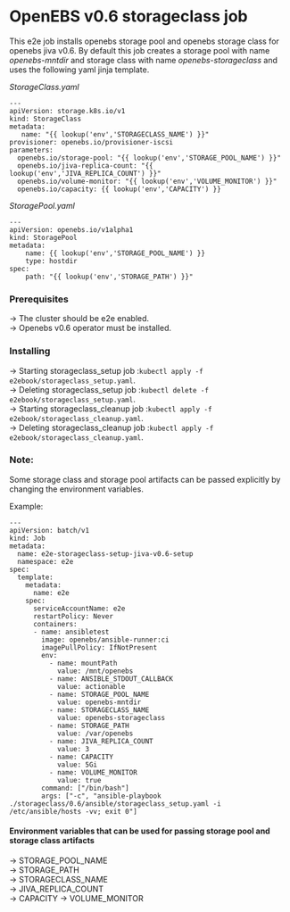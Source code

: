 # OpenEBS v0.6 storageclass job

This e2e job installs openebs storage pool and openebs storage class for openebs jiva v0.6. By default this job creates a storage pool with name *openebs-mntdir* and storage class with name *openebs-storageclass* and uses the following yaml jinja template.

*StorageClass.yaml*

```
---
apiVersion: storage.k8s.io/v1
kind: StorageClass
metadata:
   name: "{{ lookup('env','STORAGECLASS_NAME') }}"
provisioner: openebs.io/provisioner-iscsi
parameters:
  openebs.io/storage-pool: "{{ lookup('env','STORAGE_POOL_NAME') }}"
  openebs.io/jiva-replica-count: "{{ lookup('env','JIVA_REPLICA_COUNT') }}"
  openebs.io/volume-monitor: "{{ lookup('env','VOLUME_MONITOR') }}"
  openebs.io/capacity: {{ lookup('env','CAPACITY') }}
```

*StoragePool.yaml*

```
---
apiVersion: openebs.io/v1alpha1
kind: StoragePool
metadata:
    name: {{ lookup('env','STORAGE_POOL_NAME') }}
    type: hostdir
spec:
    path: "{{ lookup('env','STORAGE_PATH') }}"
```

### Prerequisites

-> The cluster should be e2e enabled.  
-> Openebs v0.6 operator must be installed.  

### Installing

-> Starting storageclass_setup job :```kubectl apply -f e2ebook/storageclass_setup.yaml```.  
-> Deleting storageclass_setup job :```kubectl delete -f e2ebook/storageclass_setup.yaml```.  
-> Starting storageclass_cleanup job :```kubectl apply -f e2ebook/storageclass_cleanup.yaml```.  
-> Deleting storageclass_cleanup job :```kubectl apply -f e2ebook/storageclass_cleanup.yaml```.  

### Note:

Some storage class and storage pool artifacts can be passed explicitly by changing the environment variables.

Example:

```
---
apiVersion: batch/v1
kind: Job
metadata:
  name: e2e-storageclass-setup-jiva-v0.6-setup
  namespace: e2e 
spec:
  template:
    metadata:
      name: e2e
    spec:
      serviceAccountName: e2e
      restartPolicy: Never
      containers:
      - name: ansibletest
        image: openebs/ansible-runner:ci
        imagePullPolicy: IfNotPresent
        env: 
          - name: mountPath
            value: /mnt/openebs
          - name: ANSIBLE_STDOUT_CALLBACK
            value: actionable
          - name: STORAGE_POOL_NAME
            value: openebs-mntdir
          - name: STORAGECLASS_NAME
            value: openebs-storageclass
          - name: STORAGE_PATH
            value: /var/openebs
          - name: JIVA_REPLICA_COUNT 
            value: 3
          - name: CAPACITY 
            value: 5Gi
          - name: VOLUME_MONITOR 
            value: true
        command: ["/bin/bash"]
        args: ["-c", "ansible-playbook ./storageclass/0.6/ansible/storageclass_setup.yaml -i /etc/ansible/hosts -vv; exit 0"]
```


#### Environment variables that can be used for passing storage pool and storage class artifacts
-> STORAGE_POOL_NAME  
-> STORAGE_PATH  
-> STORAGECLASS_NAME  
-> JIVA_REPLICA_COUNT  
-> CAPACITY
-> VOLUME_MONITOR
